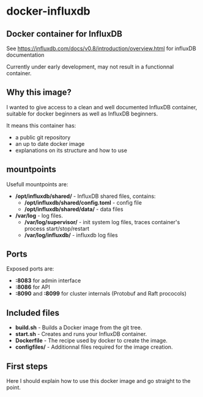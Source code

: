 # docker-influxdb
## Docker container for InfluxDB

See https://influxdb.com/docs/v0.8/introduction/overview.html for influxDB documentation

Currently under early development, may not result in a functionnal container.


## Why this image?

I wanted to give access to a clean and well documented InfluxDB container, suitable for docker beginners as well as InfluxDB beginners.

It means this container has:
* a public git repository
* an up to date docker image
* explanations on its structure and how to use


## mountpoints

Usefull mountpoints are:
* __/opt/influxdb/shared/__ - InfluxDB shared files, contains:
    * __/opt/influxdb/shared/config.toml__ - config file
    * __/opt/influxdb/shared/data/__ - data files
* __/var/log__ - log files.
    * __/var/log/supervisor/__ - init system log files, traces container's process start/stop/restart
    * __/var/log/influxdb/__ - influxdb log files


## Ports

Exposed ports are:
* __:8083__ for admin interface
* __:8086__ for API
* __:8090__ and __:8099__ for cluster internals (Protobuf and Raft prococols)


## Included files

* __build.sh__ - Builds a Docker image from the git tree.
* __start.sh__ - Creates and runs your InfluxDB container.
* __Dockerfile__ - The recipe used by docker to create the image.
* __configfiles/__ - Additionnal files required for the image creation.


## First steps

Here I should explain how to use this docker image and go straight to the point.


